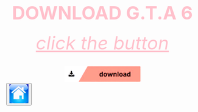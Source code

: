 <html>
 <head>
   <title>wow</title>
 </head>
 <body background="Screenshot 2024-05-07 193200.png" height="200" width="1400">
<center><h1><font size="120"><font color="pink">DOWNLOAD G.T.A 6</font></font></h1></center>                                               
      <center><h6><font size="10"><font color="pink"><u>click the button</u></font></font></h6></center>
   <a href="Rick Astley - Never Gonna Give You Up (Official Music Video).mp3"> 
    <center><img src="Screenshot 2024-05-07 203558.png" width="200"></center> 
     </a>
   <down><a href="https://bulbuwad.github.io/GTA-6-Download/"><button style="arrow"><img src="Screenshot 2024-05-08 072535.png" width="50"></button></a></down>
     
</body>
</html>
  
     
